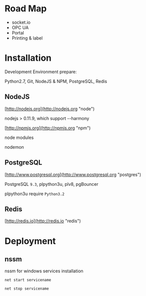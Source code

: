 
Road Map
========

- socket.io
- OPC UA
- Portal
- Printing & label



Installation
=======

Development Environment prepare:

Python2.7, Git, NodeJS & NPM, PostgreSQL, Redis


NodeJS
----
[http://nodejs.org](http://nodejs.org "node")

nodejs > 0.11.9, which support --harmony

[http://npmjs.org](http://npmjs.org "npm")

node modules

nodemon 


PostgreSQL
----------
[http://www.postgresql.org](http://www.postgresql.org "postgres")

PostgreSQL `9.3`, plpython3u, plv8, pgBouncer

plpython3u require `Python3.2`


Redis
-----

[http://redis.io](http://redis.io "redis")


Deployment
==========

nssm
----
nssm for windows services installation 


`net start servicename`

`net stop servicename`